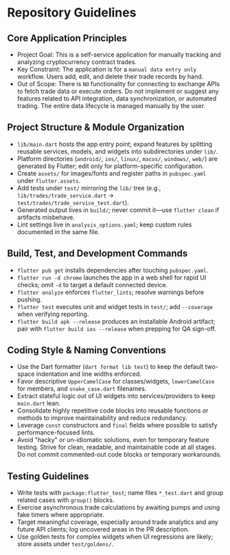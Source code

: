 # Repository Guidelines

## Core Application Principles

- Project Goal: This is a self-service application for manually tracking and analyzing cryptocurrency contract trades.
- Key Constraint: The application is for a `manual data entry only` workflow. Users add, edit, and delete their trade records by hand.
- Out of Scope: There is `NO` functionality for connecting to exchange APIs to fetch trade data or execute orders. Do not implement or suggest any features related to API integration, data synchronization, or automated trading. The entire data lifecycle is managed manually by the user.

## Project Structure & Module Organization

- `lib/main.dart` hosts the app entry point; expand features by splitting reusable services, models, and widgets into subdirectories under `lib/`.
- Platform directories (`android/`, `ios/`, `linux/`, `macos/`, `windows/`, `web/`) are generated by Flutter; edit only for platform-specific configuration.
- Create `assets/` for images/fonts and register paths in `pubspec.yaml` under `flutter.assets`.
- Add tests under `test/` mirroring the `lib/` tree (e.g., `lib/trades/trade_service.dart` → `test/trades/trade_service_test.dart`).
- Generated output lives in `build/`; never commit it—use `flutter clean` if artifacts misbehave.
- Lint settings live in `analysis_options.yaml`; keep custom rules documented in the same file.

## Build, Test, and Development Commands

- `flutter pub get` installs dependencies after touching `pubspec.yaml`.
- `flutter run -d chrome` launches the app in a web shell for rapid UI checks; omit `-d` to target a default connected device.
- `flutter analyze` enforces `flutter_lints`; resolve warnings before pushing.
- `flutter test` executes unit and widget tests in `test/`; add `--coverage` when verifying reporting.
- `flutter build apk --release` produces an installable Android artifact; pair with `flutter build ios --release` when prepping for QA sign-off.

## Coding Style & Naming Conventions

- Use the Dart formatter (`dart format lib test`) to keep the default two-space indentation and line widths enforced.
- Favor descriptive `UpperCamelCase` for classes/widgets, `lowerCamelCase` for members, and `snake_case.dart` filenames.
- Extract stateful logic out of UI widgets into services/providers to keep `main.dart` lean.
- Consolidate highly repetitive code blocks into reusable functions or methods to improve maintainability and reduce redundancy.
- Leverage `const` constructors and `final` fields where possible to satisfy performance-focused lints.
- Avoid "hacky" or un-idiomatic solutions, even for temporary feature testing. Strive for clean, readable, and maintainable code at all stages. Do not commit commented-out code blocks or temporary workarounds.

## Testing Guidelines

- Write tests with `package:flutter_test`; name files `*_test.dart` and group related cases with `group()` blocks.
- Exercise asynchronous trade calculations by awaiting pumps and using fake timers where appropriate.
- Target meaningful coverage, especially around trade analytics and any future API clients; log uncovered areas in the PR description.
- Use golden tests for complex widgets when UI regressions are likely; store assets under `test/goldens/`.

